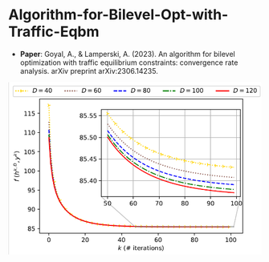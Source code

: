 # Algorithm-for-Bilevel-Opt-with-Traffic-Eqbm
* **Paper**: Goyal, A., & Lamperski, A. (2023). An algorithm for bilevel optimization with traffic equilibrium constraints: convergence rate analysis. arXiv preprint arXiv:2306.14235.

![Result](images/fig_Results.png)

